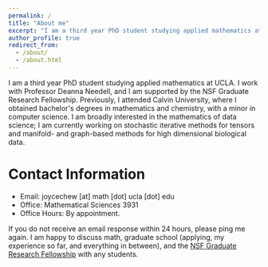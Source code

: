 ```yaml
---
permalink: /
title: "About me"
excerpt: "I am a third year PhD student studying applied mathematics at UCLA."
author_profile: true
redirect_from:
  - /about/
  - /about.html
---
```


I am a third year PhD student studying applied mathematics at UCLA. I work with Professor Deanna Needell, and I am supported by the NSF Graduate Research Fellowship. Previously, I attended Calvin University, where I obtained bachelor's degrees in mathematics and chemistry, with a minor in computer science. I am broadly interested in the mathematics of data science; I am currently working on stochastic iterative methods for tensors and manifold- and graph-based methods for high dimensional biological data.

Contact Information
=====
* Email: joycechew [at] math [dot] ucla [dot] edu
* Office: Mathematical Sciences 3931
* Office Hours: By appointment.

If you do not receive an email response within 24 hours, please ping me again. I am happy to discuss math, graduate school (applying, my experience so far, and everything in between), and the [NSF Graduate Research Fellowship](https://www.nsfgrfp.org) with any students.
